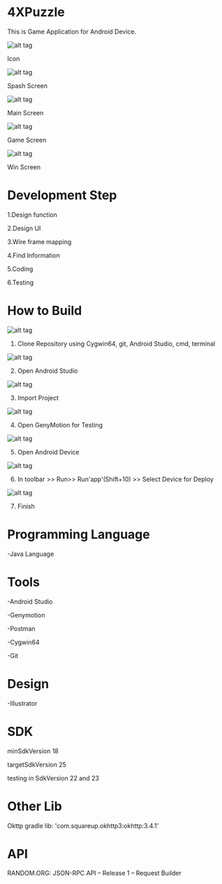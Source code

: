 # 4XPuzzle
This is Game Application for Android Device.

![alt tag](https://github.com/song-rit/4XPuzzel/blob/master/pic/1.icon.png)

Icon


![alt tag](https://github.com/song-rit/4XPuzzel/blob/master/pic/2.splash%20screen.png)

Spash Screen


![alt tag](https://github.com/song-rit/4XPuzzel/blob/master/pic/3.main.png)

Main Screen


![alt tag](https://github.com/song-rit/4XPuzzel/blob/master/pic/4.game.png)

Game Screen


![alt tag](https://github.com/song-rit/4XPuzzel/blob/master/pic/5.win.png)

Win Screen

# Development Step

1.Design function

2.Design UI

3.Wire frame mapping

4.Find Information

5.Coding

6.Testing

# How to Build
![alt tag](https://github.com/song-rit/4XPuzzel/blob/master/pic/build/1.jpg)

1. Clone Repository using Cygwin64, git, Android Studio, cmd, terminal


![alt tag](https://github.com/song-rit/4XPuzzel/blob/master/pic/build/2.jpg)

2. Open Android Studio


![alt tag](https://github.com/song-rit/4XPuzzel/blob/master/pic/build/3.jpg)

3. Import Project 


![alt tag](https://github.com/song-rit/4XPuzzel/blob/master/pic/build/4.jpg)

4. Open GenyMotion for Testing


![alt tag](https://github.com/song-rit/4XPuzzel/blob/master/pic/build/5.jpg)

5. Open Android Device 


![alt tag](https://github.com/song-rit/4XPuzzel/blob/master/pic/build/6.jpg)

6. In toolbar >> Run>> Run'app'(Shift+10) >> Select Device for Deploy


![alt tag](https://github.com/song-rit/4XPuzzel/blob/master/pic/build/7.jpg)

7. Finish

# Programming Language

-Java Language 

# Tools

-Android Studio

-Genymotion

-Postman

-Cygwin64

-Git

# Design

-Illustrator

# SDK
minSdkVersion 18

targetSdkVersion 25 

testing in SdkVersion 22 and 23

# Other Lib

Okttp gradle lib: 'com.squareup.okhttp3:okhttp:3.4.1'

# API 

RANDOM.ORG: JSON-RPC API – Release 1 – Request Builder


